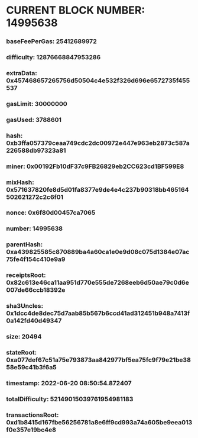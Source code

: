 # CURRENT BLOCK NUMBER: 14995638

### baseFeePerGas: 25412689972
### difficulty: 12876668847953286
### extraData: 0x457468657265756d50504c4e532f326d696e6572735f455537
### gasLimit: 30000000
### gasUsed: 3788601
### hash: 0xb3ffa057379ceaa749cdc2dc00972e447e963eb2873c587a226588db97323a81
### miner: 0x00192Fb10dF37c9FB26829eb2CC623cd1BF599E8
### mixHash: 0x571637820fe8d5d01fa8377e9de4e4c237b90318bb465164502621272c2c6f01
### nonce: 0x6f80d00457ca7065
### number: 14995638
### parentHash: 0xa439825585c870889ba4a60ca1e0e9d08c075d1384e07ac75fe4f154c410e9a9
### receiptsRoot: 0x82c613e46ca11aa951d770e555de7268eeb6d50ae79c0d6e007de66ccb18392e
### sha3Uncles: 0x1dcc4de8dec75d7aab85b567b6ccd41ad312451b948a7413f0a142fd40d49347
### size: 20494
### stateRoot: 0xa077def67c51a75e793873aa842977bf5ea75fc9f79e21be3858e59c41b3f6a5
### timestamp: 2022-06-20 08:50:54.872407
### totalDifficulty: 52149015039761954981183
### transactionsRoot: 0xd1b8415d167fbe56256781a8e6ff9cd993a74a605be9eea013f0e357e19bc4e8
